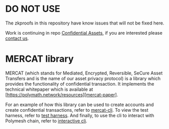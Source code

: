 # DO NOT USE

The zkproofs in this repository have know issues that will not be fixed here.

Work is continuing in repo [Confidential Assets](https://github.com/PolymeshAssociation/confidential_assets),
if you are interested please [contact us](https://polymesh.network/contact-us).

# MERCAT library

MERCAT (which stands for Mediated, Encrypted, Reversible, SeCure Asset Transfers and is the name of
our asset privacy protocol) is a library which provides the functionality of confidential transaction. It
implements the technical whitepaper which is available at [https://polymath.network/resources][mercat-paper].


For an example of how this library can be used to create accounts and
create confidential transactions, refer to [mercat-cli][mercat-cli]. To
view the test harness, refer to [test harness][test-harness]. And
finally, to use the cli to interact with Polymesh chain, refer to
[interactive cli][interactive].


[mercat-paper]: https://info.polymath.network/cs/c/?cta_guid=9dab4f08-f83b-4682-9aff-806161fadfa7&signature=AAH58kGwwttiprV_ahCcsg9jx4d7sDcTug&placement_guid=7b405314-ade5-48d5-8143-1622a545448a&click=34bcee43-5f48-4d28-b28f-71a27f9a901b&hsutk=b438673d645d6ae5ac515c177200a48e&canon=https%3A%2F%2Fpolymath.network%2Fresources&portal_id=4703451&redirect_url=APefjpGNTUtthjOVK6QYdk_-PL9D6OAzM2VCYb7J4LhcV3iCGtpU2IRpNw3ZYh-dU7CZpEGmueyCnKbsmj6KYiF23DUwQL_CB0uteyVXdrLMO0LO32kxSDhtnCK2kWZYwgk6XH47zFTvb_vPNlHLEN9FeceoaUSdrVaJ4pGzgFjL6q2XRWBDX_W0i4P28C0JZxnAKfM-UQH2VH2xWt2wyBvk9kcuV-bu42BOTu1RJSPSGy27MArSihbQVeL8Cccu0IUOK6Ld7vTEGanGK8dtDPUOzpEhkxmaOpwFfpoyDum-NaSZtBWNQ6fZhvEJhqz9NLBYFjju5w9REDT8Iso3jKIu0EM7cLsAivTS2DBgYofp_Q6-Dq6ubhw&__hstc=225977093.b438673d645d6ae5ac515c177200a48e.1593533608372.1603731569270.1604512109227.10&__hssc=225977093.1.1604512109227&__hsfp=4241984383
[mercat-cli]: /mercat/cli/
[test-harness]: /mercat/cli/common/
[interactive]: /mercat/cli/interactive/
